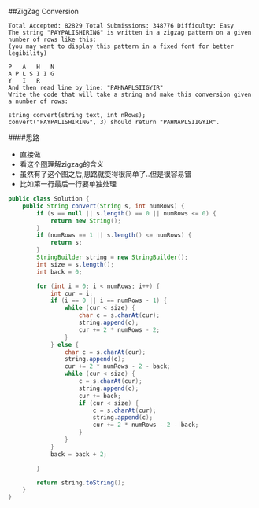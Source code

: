 ##ZigZag Conversion

	Total Accepted: 82829 Total Submissions: 348776 Difficulty: Easy
	The string "PAYPALISHIRING" is written in a zigzag pattern on a given number of rows like this:
	(you may want to display this pattern in a fixed font for better legibility)

	P   A   H   N
	A P L S I I G
	Y   I   R
	And then read line by line: "PAHNAPLSIIGYIR"
	Write the code that will take a string and make this conversion given a number of rows:

	string convert(string text, int nRows);
	convert("PAYPALISHIRING", 3) should return "PAHNAPLSIIGYIR".

####思路
- 直接做
- 看这个[图](https://leetcode.com/discuss/55208/if-you-are-confused-with-zigzag-pattern-come-and-see)理解zigzag的含义
- 虽然有了这个图之后,思路就变得很简单了..但是很容易错
- 比如第一行最后一行要单独处理

```java
public class Solution {
    public String convert(String s, int numRows) {
        if (s == null || s.length() == 0 || numRows <= 0) {
            return new String();
        }
        if (numRows == 1 || s.length() <= numRows) {
            return s;
        }
        StringBuilder string = new StringBuilder();
        int size = s.length();
        int back = 0;

        for (int i = 0; i < numRows; i++) {
            int cur = i;
            if (i == 0 || i == numRows - 1) {
                while (cur < size) {
                    char c = s.charAt(cur);
                    string.append(c);
                    cur += 2 * numRows - 2;
                }
            } else {
                char c = s.charAt(cur);
                string.append(c);
                cur += 2 * numRows - 2 - back;
                while (cur < size) {
                    c = s.charAt(cur);
                    string.append(c);
                    cur += back;
                    if (cur < size) {
                        c = s.charAt(cur);
                        string.append(c);
                        cur += 2 * numRows - 2 - back;
                    }
                }
            }
            back = back + 2;

        }

        return string.toString();
    }
}
```
